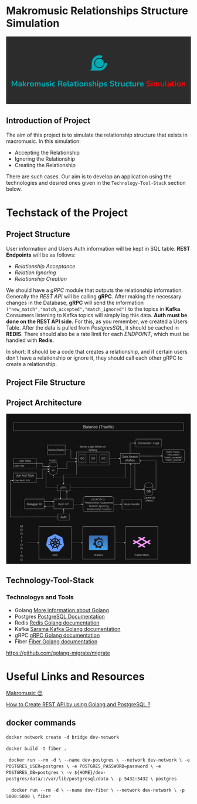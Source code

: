 # Makromusic Relationships Structure Simulation

![Makromusic Relationships Structure Simulation](/img/makromusic_simulation.png)


## Introduction of Project 
The aim of this project is to simulate the relationship structure that exists in macromusic. In this simulation: 

- Accepting the Relationship
- Ignoring the Relationship
- Creating the Relationship

There are such cases. Our aim is to develop an application using the technologies and desired ones given in the ```Technology-Tool-Stack``` section below.

# Techstack of the Project

## Project Structure
User information and Users Auth information will be kept in SQL table. **REST Endpoints** will be as follows: 

- *Relationship Acceptance*
- *Relation Ignoring*
- *Relationship Creation*

We should have a *gRPC* module that outputs the relationship information. Generally the *REST API* will be calling **gRPC**. After making the necessary changes in the Database, **gRPC** will send the information ```("new_match","match_accepted","match_ignored")``` to the topics in **Kafka**. Consumers listening to Kafka topics will simply log this data.
**Auth must be done on the REST API side.** For this, as you remember, we created a Users Table. After the data is pulled from *PostgresSQL*, it should be cached in **REDIS**. There should also be a rate limit for each *ENDPOINT*, which must be handled with **Redis**.

In short: It should be a code that creates a relationship, and if certain users don't have a relationship or ignore it, they should call each other gRPC to create a relationship.
## Project File Structure

## Project Architecture

![Project Architecture](/img/simulation_arch.png)

## Technology-Tool-Stack

### Technologys and Tools

- Golang [More information about Golang](https://go.dev/)
- Postgres [PostgreSQL Documentation](https://www.postgresql.org/docs/)
- Redis [Redis Golang documentation](https://redis.io/docs/clients/go/)
- Kafka [Sarama Kafka Golang documentation](https://github.com/Shopify/sarama)
- gRPC [gRPC Golang documentation](https://grpc.io/docs/languages/go/quickstart/)
- Fiber [Fiber Golang documentation](https://docs.gofiber.io/)


https://github.com/golang-migrate/migrate

# Useful Links and Resources

[Makromusic 😊](https://makromusic.com/)

[How to Create REST API by using Golang and PostgreSQL ?](https://dev.to/koddr/build-a-restful-api-on-go-fiber-postgresql-jwt-and-swagger-docs-in-isolated-docker-containers-475j)

## docker commands
 `docker network create -d bridge dev-network`
 
 `docker build -t fiber .`


 ` docker run --rm -d \
    --name dev-postgres \
    --network dev-network \
    -e POSTGRES_USER=postgres \
    -e POSTGRES_PASSWORD=password \
    -e POSTGRES_DB=postgres \
    -v ${HOME}/dev-postgres/data/:/var/lib/postgresql/data \
    -p 5432:5432 \
    postgres`


`   docker run --rm -d \
    --name dev-fiber \
    --network dev-network \
    -p 5000:5000 \
    fiber `
